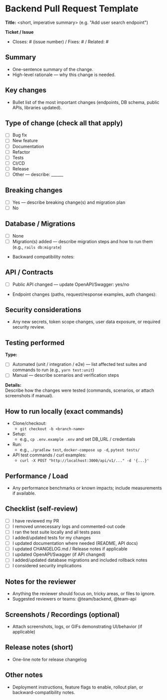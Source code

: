 # Backend Pull Request Template

**Title:** <short, imperative summary> (e.g. "Add user search endpoint")

**Ticket / Issue**
- Closes: # (issue number) / Fixes: # / Related: #

## Summary
- One-sentence summary of the change.
- High-level rationale — why this change is needed.

## Key changes
- Bullet list of the most important changes (endpoints, DB schema, public APIs, libraries updated).

## Type of change (check all that apply)
- [ ] Bug fix
- [ ] New feature
- [ ] Documentation
- [ ] Refactor
- [ ] Tests
- [ ] CI/CD
- [ ] Release
- [ ] Other — describe: ______

## Breaking changes
- [ ] Yes — describe breaking change(s) and migration plan
- [ ] No

## Database / Migrations
- [ ] None
- [ ] Migration(s) added — describe migration steps and how to run them (e.g., `rails db:migrate`)
- Backward compatibility notes:

## API / Contracts
- [ ] Public API changed — update OpenAPI/Swagger: yes/no
- Endpoint changes (paths, request/response examples, auth changes):

## Security considerations
- Any new secrets, token scope changes, user data exposure, or required security review.

## Testing performed
**Type:**
- [ ] Automated (unit / integration / e2e) — list affected test suites and commands to run (e.g., `yarn test:unit`)
- [ ] Manual — describe scenarios and verification steps

**Details:**  
Describe how the changes were tested (commands, scenarios, or attach screenshots if manual).

## How to run locally (exact commands)
- Clone/checkout:
  - `git checkout -b <branch-name>`
- Setup:
  - e.g., `cp .env.example .env` and set DB_URL / credentials
- Run:
  - e.g., `./gradlew test`, `docker-compose up -d`, `pytest tests/`
- API test commands / curl examples:
  - `curl -X POST "http://localhost:3000/api/v1/..." -d '{...}'`

## Performance / Load
- Any performance benchmarks or known impacts; include measurements if available.

## Checklist (self-review)
- [ ] I have reviewed my PR
- [ ] I removed unnecessary logs and commented-out code
- [ ] I ran the test suite locally and all tests pass
- [ ] I added/updated tests for my changes
- [ ] I updated documentation where needed (README, API docs)
- [ ] I updated CHANGELOG.md / Release notes if applicable
- [ ] I updated OpenAPI/Swagger (if API changed)
- [ ] I added/updated database migrations and included rollback notes
- [ ] I considered security implications

## Notes for the reviewer
- Anything the reviewer should focus on, tricky areas, or files to ignore.
- Suggested reviewers or teams: @team/backend, @team-api

## Screenshots / Recordings (optional)
- Attach screenshots, logs, or GIFs demonstrating UI/behavior (if applicable)

## Release notes (short)
- One-line note for release changelog

## Other notes
- Deployment instructions, feature flags to enable, rollout plan, or backward-compatibility notes.